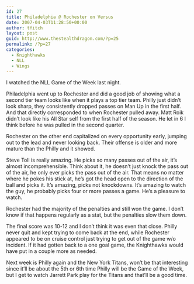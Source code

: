 ```yaml
---
id: 27
title: Philadelphia @ Rochester on Versus
date: 2007-04-03T11:28:50+00:00
author: tfitch
layout: post
guid: http://www.thestealthdragon.com/?p=25
permalink: /?p=27
categories:
  - Knighthawks
  - NLL
  - Wings
---
```

I watched the NLL Game of the Week last night.

Philadelphia went up to Rochester and did a good job of showing what a second tier team looks like when it plays a top tier team. Philly just didn&#8217;t look sharp, they consistently dropped passes on Man Up in the first half. And that directly corresponded to when Rochester pulled away. Matt Roik didn&#8217;t look like his All Star self from the first half of the season. He let in 6 I think before he was pulled in the second quarter.

Rochester on the other end capitalized on every opportunity early, jumping out to the lead and never looking back. Their offense is older and more mature than the Philly and it showed.

Steve Toll is really amazing. He picks so many passes out of the air, it&#8217;s almost incomprehensible. Think about it, he doesn&#8217;t just knock the pass out of the air, he only ever picks the pass out of the air. That means no matter where he pokes his stick at, he&#8217;s got the head open to the direction of the ball and picks it. It&#8217;s amazing, picks not knockdowns. It&#8217;s amazing to watch the guy, he probably picks four or more passes a game. He&#8217;s a pleasure to watch.

Rochester had the majority of the penalties and still won the game. I don&#8217;t know if that happens regularly as a stat, but the penalties slow them down.

The final score was 10-12 and I don&#8217;t think it was even that close. Philly never quit and kept trying to come back at the end, while Rochester appeared to be on cruise control just trying to get out of the game w/o incident. If it had gotten back to a one goal game, the Knighthawks would have put in a couple more as needed.

Next week is Philly again and the New York Titans, won&#8217;t be that interesting since it&#8217;ll be about the 5th or 6th time Philly will be the Game of the Week, but I get to watch Jarrett Park play for the Titans and that&#8217;ll be a good time.